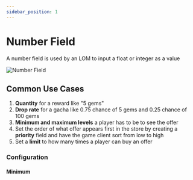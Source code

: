 ```yaml
---
sidebar_position: 1
---
```


# Number Field

A number field is used by an LOM to input a float or integer as a value

![Number Field](/img/add-number-field.png)

## Common Use Cases

1. **Quantity** for a reward like "5 gems"
2. **Drop rate** for a gacha like 0.75 chance of 5 gems and 0.25 chance of 100 gems
3. **Minimum and maximum levels** a player has to be to see the offer
4. Set the order of what offer appears first in the store by creating a **priority** field and have the game client sort from low to high
5. Set a **limit** to how many times a player can buy an offer

### Configuration

#### Minimum
